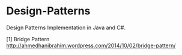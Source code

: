 Design-Patterns
===============

Design Patterns Implementation in Java and C#.

[1] Bridge Pattern
http://ahmedhanibrahim.wordpress.com/2014/10/02/bridge-pattern/
